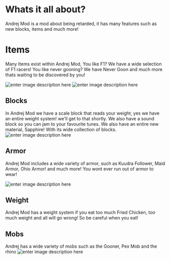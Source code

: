 # Whats it all about?

Andrej Mod is a mod about being retarded, it has many features such as new blocks, items and much more!


# Items

Many Items exist within Andrej Mod, You like F1? We have a wide selection of F1 racers! You like never gooning? We have Never Goon and much more thats waiting to be discovered by you!


![enter image description here](https://media.discordapp.net/attachments/1120808543658975346/1243162826139238440/image.png?ex=6660f3da&is=665fa25a&hm=2b7d60e4fec0fc57f879a7c0777fb0211edfaed0e27e0440f7e3e37aec7236c7&=&format=webp&quality=lossless&width=552&height=312)
![enter image description here](https://media.discordapp.net/attachments/1120808543658975346/1243162386362531922/image.png?ex=6660f371&is=665fa1f1&hm=8d23fe81d2ca248ae02d11c1a35805e639b70d3a9e51af04e19d5816ec96167c&=&format=webp&quality=lossless&width=552&height=331)

## Blocks
In Andrej Mod we have a scale block that reads your weight, yes we have an entire weight system! we'll get to that shortly. We also have a sound block so you can jam to your favourite tunes. We also have an entire new material, Sapphire! With its wide collection of blocks.
![enter image description here](https://media.discordapp.net/attachments/1120808543658975346/1243162923774251079/image.png?ex=6660f3f1&is=665fa271&hm=a29220c59ae6098cb71c44c348e2f550603f5aa7416e8a19140d4ce8b2c74f59&=&format=webp&quality=lossless&width=436&height=351)

## Armor

Andrej Mod includes a wide variety of armor, such as Kuudra Follower, Maid Armor, Ohio Armor! and much more! You wont ever run out of armor to wear! 


![enter image description here](https://media.discordapp.net/attachments/1120808543658975346/1244624264687255562/armor.png?ex=6660feec&is=665fad6c&hm=06932a345711fcad8422d53f82815a6d0e79f80a9eb2618d562c3eb23378daed&=&format=webp&quality=lossless&width=477&height=351)

## Weight

Andrej Mod has a weight system if you eat too much Fried Chicken, too much weight and all will go wrong! So be careful when you eat!

## Mobs
Andrej has a wide variety of mobs such as the Gooner, Pex Mob and the rhino
![enter image description here](https://media.discordapp.net/attachments/1239653159341920398/1247832241342775376/9a2d655283d91da293d424aa6120af89d467a524.png?ex=666175d5&is=66602455&hm=1fccbe57a45df1e54d3d624ca221dafa5caa939f9b5ed49a19ee784cbd054570&=&format=webp&quality=lossless&width=552&height=310)
